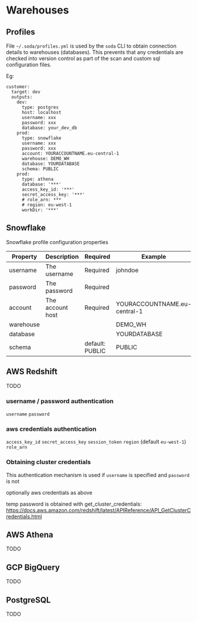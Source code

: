 # Warehouses

## Profiles

File `~/.soda/profiles.yml` is used by the `soda` CLI to obtain connection details to 
warehouses (databases).  This prevents that any credentials are checked into version control 
as part of the scan and custom sql configuration files.

Eg:

```
customer:
  target: dev
  outputs:
    dev:
      type: postgres
      host: localhost
      username: xxx
      password: xxx
      database: your_dev_db
    prod:
      type: snowflake
      username: xxx
      password: xxx
      account: YOURACCOUNTNAME.eu-central-1
      warehouse: DEMO_WH
      database: YOURDATABASE
      schema: PUBLIC
    prod:
      type: athena
      database: '***'
      access_key_id: '***'
      secret_access_key: '***'
      # role_arn: ***
      # region: eu-west-1
      workDir: '***'
```

## Snowflake

Snowflake profile configuration properties

| Property | Description | Required | Example |
| --- | --- | --- | --- |
| username | The username | Required | johndoe |
| password | The password | Required |         |
| account | The account host | Required | YOURACCOUNTNAME.eu-central-1 |
| warehouse | | | DEMO_WH |
| database | | | YOURDATABASE |
| schema | | default: PUBLIC | PUBLIC |

## AWS Redshift

TODO

### username / password authentication

`username`
`password`

### aws credentials authentication

`access_key_id`
`secret_access_key`
`session_token`
`region` (default `eu-west-1`)
`role_arn`

### Obtaining cluster credentials

This authentication mechanism is used if `username` is specified and `password` is not

optionally aws credentials as above

temp password is obtained with get_cluster_credentials: 
https://docs.aws.amazon.com/redshift/latest/APIReference/API_GetClusterCredentials.html

## AWS Athena

TODO

## GCP BigQuery

TODO

## PostgreSQL

TODO